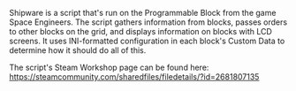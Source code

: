 Shipware is a script that's run on the Programmable Block from the game Space Engineers. The script gathers information from blocks, passes orders to other blocks on the grid, and displays information on blocks with LCD screens. It uses INI-formatted configuration in each block's Custom Data to determine how it should do all of this.

The script's Steam Workshop page can be found here: https://steamcommunity.com/sharedfiles/filedetails/?id=2681807135
